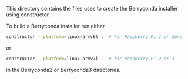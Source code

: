This directory contains the files uses to create the Berryconda installer using
constructor.

To build a Berryconda installer run either

```sh
constructor --platform=linux-armv6l .  # for Raspberry Pi 1 or Zero
```

or

```sh
constructor --platform=linux-armv7l .  # for Raspberry Pi 2 or 3
```

in the Berryconda2 or Berryconda3 directories.
